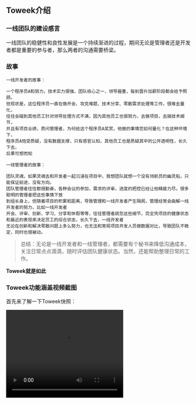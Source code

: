 Toweek介绍
---

### 一线团队的建设感言

一线团队的稳健性和良性发展是一个持续渐进的过程，期间无论是管理者还是开发者都是重要的参与者，那么两者的沟通需要桥梁。

### 故事

```text
一线开发者的故事：

一个程序员A和努力，技术实力很强，团队核心之一，领导器重，每到晋升加薪阶段都会给予照顾。
但现状是，这位程序员一直在做开会、攻克难题、技术分享、零散需求处理等工作，很难去量化，
往往会碰到其他员工针对领导处理方式不满，因为其他员工也很努力，去做项目，去搞技术细节，
并且有项目业绩，质问管理者，为何给这个程序员A奖赏，他做的事情您如何量化？在这种环境下，
程序员A饱受质疑，没有数据支撑，只有感官认知，其他员工也是质疑其中的公开透明性，长久下去，
后果可想而知

```

```text
一线管理者的故事：

团队灵魂，如果灵魂去和开发者一起沉浸在项目中，我想团队就想一个没有领航员的幽灵船，只能保证前进，没有方向。
团队管理者往往都很勤奋，各种会议的参加，需求的评审，进度的把控已经让他精疲力尽。很多聪明的管理者把这些事情下放
到组长身上，但随着项目的积累和距离，导致管理和一线开发者产生隔阂，管理经常会曲解一线开发者的努力，比如一线开发者
开会、评审、创新、学习、分享和休假等等，往往管理者疏忽这些细节，完全凭项目的健康状态和最近的表现来决定员工的综合状态，长久下去，一线开发者
无论在创新和解决零散问题上多么努力，也无法和常规项目开发人员做数据对比，导致团队不稳定，同时也很被动。

```

> 总结：无论是一线开发者和一线管理者，都需要有个秘书来降低沟通成本，关注日常点点滴滴，随时评估团队健康状态。当然，还能帮助整理日常的工作。

**Toweek就是如此**

### Toweek功能涵盖视频截图

首先来了解一下Toweek快照：

<video width="320" height="240" controls autoplay>
  <source src="movie.ogg" type="video/ogg">
  <source src="movie.mp4" type="video/mp4">
  <source src="movie.webm" type="video/webm">
  <object data="movie.mp4" width="320" height="240">
    <embed width="320" height="240" src="http://storage.360buyimg.com/toweek/video/quick.mp4">
  </object>
</video>
